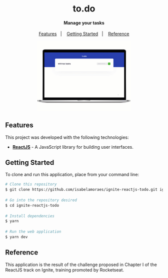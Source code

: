 <h1 align="center">
  to.do
</h1>

<h4 align="center">
  Manage your tasks
</h4>

<p align="center">
  <a href="#features">Features</a>&nbsp;&nbsp;&nbsp;|&nbsp;&nbsp;&nbsp;
  <a href="#getting-started">Getting Started</a>&nbsp;&nbsp;&nbsp;|&nbsp;&nbsp;&nbsp;
  <a href="#reference">Reference</a>
</p>

<p align="center">
  <img alt="Web Application Demo" src="https://github.com/isabelamoraes/ignite-reactjs-todo/blob/main/demo/todo.gif?raw=true" width="60%">
</p>

## Features

This project was developed with the following technologies:

-  **[ReactJS](https://reactjs.org/)** - A JavaScript library for building user interfaces.

## Getting Started

To clone and run this application, place from your command line:

```bash
# Clone this repository
$ git clone https://github.com/isabelamoraes/ignite-reactjs-todo.git ignite-reactjs-todo

# Go into the repository desired
$ cd ignite-reactjs-todo

# Install dependencies
$ yarn

# Run the web application
$ yarn dev

```

## Reference

This application is the result of the challenge proposed in Chapter I of the ReactJS track on Ignite, training promoted by Rocketseat.
